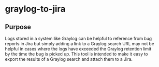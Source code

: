 # graylog-to-jira

## Purpose

Logs stored in a system like Graylog can be helpful to reference from bug reports in Jira but simply adding a link to a Graylog search URL may not be helpful in cases where the logs have exceeded the Graylog retention limit by the time the bug is picked up.  This tool is intended to make it easy to export the results of a Graylog search and attach them to a Jira.
